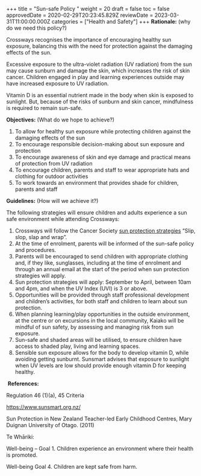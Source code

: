 +++
title = "Sun-safe Policy "
weight = 20
draft = false
toc = false
approvedDate = 2020-02-29T20:23:45.829Z
reviewDate = 2023-03-31T11:00:00.000Z
categories = ["Health and Safety"]
+++
**Rationale:** (why do we need this policy?)

Crossways recognises the importance of encouraging healthy sun exposure, balancing this with the need for protection against the damaging effects of the sun.

Excessive exposure to the ultra-violet radiation (UV radiation) from the sun may cause sunburn and damage the skin, which increases the risk of skin cancer. Children engaged in play and learning experiences outside may have increased exposure to UV radiation.

Vitamin D is an essential nutrient made in the body when skin is exposed to sunlight. But, because of the risks of sunburn and skin cancer, mindfulness is required to remain sun-safe. 

**Objectives:** (What do we hope to achieve?)

1. To allow for healthy sun exposure while protecting children against the damaging effects of the sun
2. To encourage responsible decision-making about sun exposure and protection
3. To encourage awareness of skin and eye damage and practical means of protection from UV radiation 
4. To encourage children, parents and staff to wear appropriate hats and clothing for outdoor activities
5. To work towards an environment that provides shade for children, parents and staff

**Guidelines:** (How will we achieve it?)

The following strategies will ensure children and adults experience a sun safe environment while attending Crossways:

1. Crossways will follow the Cancer Society [sun protection strategies](https://wellington.cancernz.org.nz/reducing-cancer-risk/what-you-can-do/sunsmart/sun-protection/?divisionId=22) “Slip, slop, slap and wrap”.
2. At the time of enrolment, parents will be informed of the sun-safe policy and procedures.
3. Parents will be encouraged to send children with appropriate clothing and, if they like, sunglasses, including    at the time of enrolment and through an annual email at the start of the period when sun protection strategies will apply.
4. Sun protection strategies will apply: September to April, between 10am and 4pm, and when the UV Index (UVI) is 3 or above.
5. Opportunities will be provided through staff professional development and children’s activities, for both staff    and children to learn about sun protection.
6. When planning learning/play opportunities in the outside environment, at the centre or on excursions in the local community, Kaiako will be mindful of sun safety, by assessing and managing risk from sun exposure. 
7. Sun-safe and shaded areas will be utilised, to ensure children have access to shaded play, living and learning spaces.
8. Sensible sun exposure allows for the body to develop vitamin D, while avoiding getting sunburnt. Sunsmart advises that exposure to sunlight when UV levels are low should provide enough vitamin D for keeping healthy.

 **References:**

Regulation 46 (1)(a), 45 Criteria

<https://www.sunsmart.org.nz/>

Sun Protection in New Zealand Teacher-led Early Childhood Centres, Mary Duignan University of Otago. (2011)

Te Whāriki:

Well-being – Goal 1. Children experience an environment where their health is promoted.

Well-being Goal 4. Children are kept safe from harm.